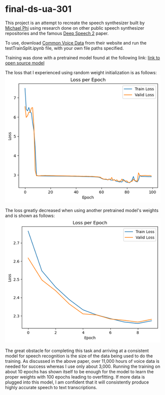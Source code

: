 # final-ds-ua-301

This project is an attempt to recreate the speech synthesizer built by [Michael Phi](https://youtu.be/YereI6Gn3bM) using research done on other public speech synthesizer repositories and the famous [Deep Speech 2](https://arxiv.org/pdf/1512.02595.pdf) paper.

To use, download [Common Voice Data](https://commonvoice.mozilla.org/en/datasets) from their website and run the testTrainSplit.ipynb file, with your own file paths specified.

Training was done with a pretrained model found at the following link: [link to open source model](https://drive.google.com/drive/folders/14ljfpvisK1tz8fvFYETbdWqR3lOmJ_2Y)

The loss that I experienced using random weight initialization is as follows: 
![img](output1.png)


The loss greatly decreased when using another pretrained model's weights and is shown as follows:
![img](output2.png)

The great obstacle for completing this task and arriving at a consistent model for speech recognition is the size of the data being used to do the training. As discussed in the above paper, over 11,000 hours of voice data is needed for success whereas I use only about 3,000. Running the training on about 10 epochs has shown itself to be enough for the model to learn the proper weights with 100 epochs leading to overfitting. If more data is plugged into this model, I am confident that it will consistently produce highly accurate speech to text transcriptions.

